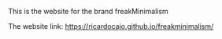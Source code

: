 This is the website for the brand freakMinimalism

The website link: https://ricardocajo.github.io/freakminimalism/
